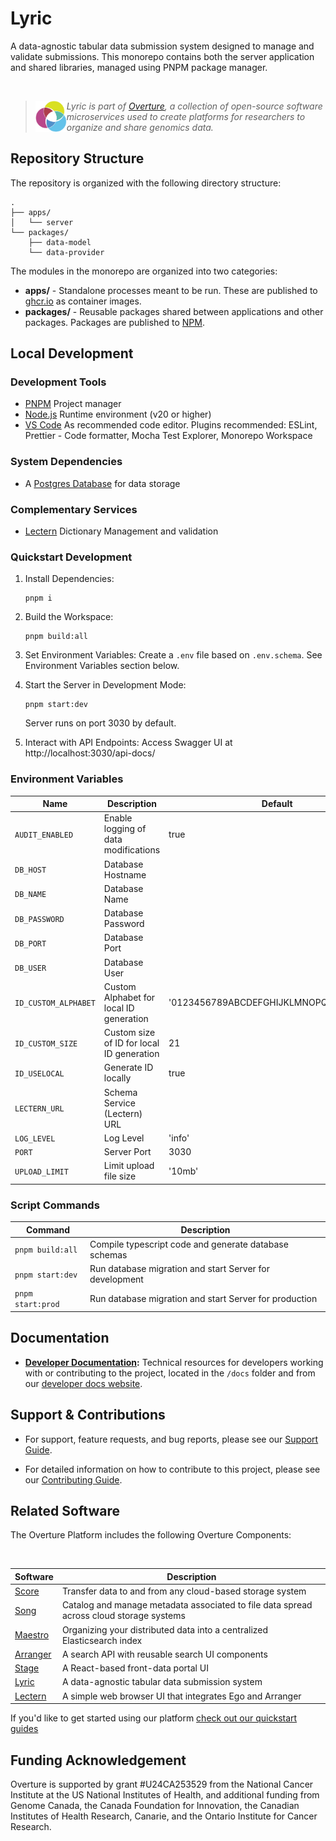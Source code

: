 # Lyric

A data-agnostic tabular data submission system designed to manage and validate submissions. This monorepo contains both the server application and shared libraries, managed using PNPM package manager.

</br>

> 
> <div>
> <img align="left" src="ov-logo.png" height="50"/>
> </div>
> 
> *Lyric is part of [Overture](https://www.overture.bio/), a collection of open-source software microservices used to create platforms for researchers to organize and share genomics data.*
> 
> 

## Repository Structure

The repository is organized with the following directory structure:

```
.
├── apps/
│   └── server
└── packages/
    ├── data-model
    └── data-provider
```

The modules in the monorepo are organized into two categories:

- __apps/__ - Standalone processes meant to be run. These are published to [ghcr.io](https://ghcr.io) as container images.
- __packages/__ - Reusable packages shared between applications and other packages. Packages are published to [NPM](https://npmjs.com).

## Local Development

### Development Tools

- [PNPM](https://pnpm.io/) Project manager
- [Node.js](https://nodejs.org/en) Runtime environment (v20 or higher)
- [VS Code](https://code.visualstudio.com/) As recommended code editor. Plugins recommended: ESLint, Prettier - Code formatter, Mocha Test Explorer, Monorepo Workspace

### System Dependencies

- A [Postgres Database](https://www.postgresql.org/) for data storage

### Complementary Services

- [Lectern](https://github.com/overture-stack/lectern) Dictionary Management and validation

### Quickstart Development

1. Install Dependencies:
   ```
   pnpm i
   ```

2. Build the Workspace:
   ```
   pnpm build:all
   ```

3. Set Environment Variables:
   Create a `.env` file based on `.env.schema`. See Environment Variables section below.

4. Start the Server in Development Mode:
   ```
   pnpm start:dev
   ```
   Server runs on port 3030 by default.

5. Interact with API Endpoints:
   Access Swagger UI at http://localhost:3030/api-docs/

### Environment Variables

| Name | Description | Default |
|------|-------------|---------|
| `AUDIT_ENABLED` | Enable logging of data modifications | true |
| `DB_HOST` | Database Hostname | |
| `DB_NAME` | Database Name | |
| `DB_PASSWORD` | Database Password | |
| `DB_PORT` | Database Port | |
| `DB_USER` | Database User | |
| `ID_CUSTOM_ALPHABET` | Custom Alphabet for local ID generation | '0123456789ABCDEFGHIJKLMNOPQRSTUVWXYZ' |
| `ID_CUSTOM_SIZE` | Custom size of ID for local ID generation | 21 |
| `ID_USELOCAL` | Generate ID locally | true |
| `LECTERN_URL` | Schema Service (Lectern) URL | |
| `LOG_LEVEL` | Log Level | 'info' |
| `PORT` | Server Port | 3030 |
| `UPLOAD_LIMIT` | Limit upload file size | '10mb' |

### Script Commands

| Command | Description |
|---------|-------------|
| `pnpm build:all` | Compile typescript code and generate database schemas |
| `pnpm start:dev` | Run database migration and start Server for development |
| `pnpm start:prod` | Run database migration and start Server for production |

## Documentation

- **[Developer Documentation](https://main--overturedev.netlify.app/docs/under-development/lyric/):** Technical resources for developers working with or contributing to the project, located in the `/docs` folder and from our [developer docs website](https://main--overturedev.netlify.app/docs/under-development/lyric/).

## Support & Contributions

- For support, feature requests, and bug reports, please see our [Support Guide](https://main--overturedev.netlify.app/community/support).

- For detailed information on how to contribute to this project, please see our [Contributing Guide](https://main--overturedev.netlify.app/docs/contribution).

## Related Software 

The Overture Platform includes the following Overture Components:

</br>

|Software|Description|
|---|---|
|[Score](https://github.com/overture-stack/score/)| Transfer data to and from any cloud-based storage system |
|[Song](https://github.com/overture-stack/song/)| Catalog and manage metadata associated to file data spread across cloud storage systems |
|[Maestro](https://github.com/overture-stack/maestro/)| Organizing your distributed data into a centralized Elasticsearch index |
|[Arranger](https://github.com/overture-stack/arranger/)| A search API with reusable search UI components |
|[Stage](https://github.com/overture-stack/stage)| A React-based front-data portal UI |
|[Lyric](https://github.com/overture-stack/lyric)| A data-agnostic tabular data submission system |
|[Lectern](https://github.com/overture-stack/lectern)| A simple web browser UI that integrates Ego and Arranger |

If you'd like to get started using our platform [check out our quickstart guides](https://main--overturedev.netlify.app/guides/getting-started)

## Funding Acknowledgement

Overture is supported by grant #U24CA253529 from the National Cancer Institute at the US National Institutes of Health, and additional funding from Genome Canada, the Canada Foundation for Innovation, the Canadian Institutes of Health Research, Canarie, and the Ontario Institute for Cancer Research.

